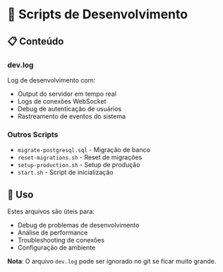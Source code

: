 # 🔧 Scripts de Desenvolvimento

## 📋 Conteúdo

### **dev.log**
Log de desenvolvimento com:
- Output do servidor em tempo real
- Logs de conexões WebSocket
- Debug de autenticação de usuários
- Rastreamento de eventos do sistema

### **Outros Scripts**
- `migrate-postgresql.sql` - Migração de banco
- `reset-migrations.sh` - Reset de migrações
- `setup-production.sh` - Setup de produção
- `start.sh` - Script de inicialização

## 🎯 Uso

Estes arquivos são úteis para:
- Debug de problemas de desenvolvimento
- Análise de performance
- Troubleshooting de conexões
- Configuração de ambiente

**Nota**: O arquivo `dev.log` pode ser ignorado no git se ficar muito grande.